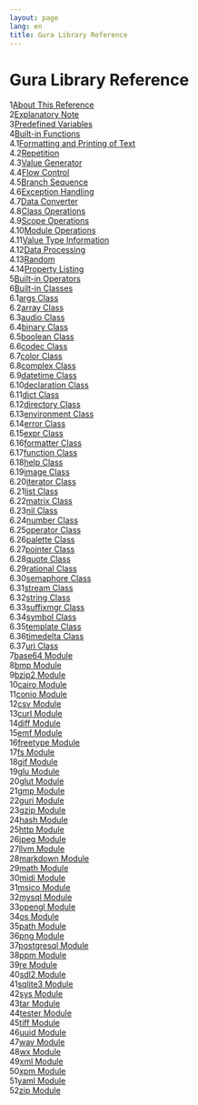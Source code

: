 ```yaml
---
layout: page
lang: en
title: Gura Library Reference
---
```


<h1>Gura Library Reference</h1>

<div><span class="toc-index-1">1</span><a href="ref-1.html">About This Reference</a></div>
<div><span class="toc-index-1">2</span><a href="ref-2.html">Explanatory Note</a></div>
<div><span class="toc-index-1">3</span><a href="ref-3.html">Predefined Variables</a></div>
<div><span class="toc-index-1">4</span><a href="ref-4.html">Built-in Functions</a></div>
<div><span class="toc-index-2">4.1</span><a href="ref-4-1.html">Formatting and Printing of Text</a></div>
<div><span class="toc-index-2">4.2</span><a href="ref-4-2.html">Repetition</a></div>
<div><span class="toc-index-2">4.3</span><a href="ref-4-3.html">Value Generator</a></div>
<div><span class="toc-index-2">4.4</span><a href="ref-4-4.html">Flow Control</a></div>
<div><span class="toc-index-2">4.5</span><a href="ref-4-5.html">Branch Sequence</a></div>
<div><span class="toc-index-2">4.6</span><a href="ref-4-6.html">Exception Handling</a></div>
<div><span class="toc-index-2">4.7</span><a href="ref-4-7.html">Data Converter</a></div>
<div><span class="toc-index-2">4.8</span><a href="ref-4-8.html">Class Operations</a></div>
<div><span class="toc-index-2">4.9</span><a href="ref-4-9.html">Scope Operations</a></div>
<div><span class="toc-index-2">4.10</span><a href="ref-4-10.html">Module Operations</a></div>
<div><span class="toc-index-2">4.11</span><a href="ref-4-11.html">Value Type Information</a></div>
<div><span class="toc-index-2">4.12</span><a href="ref-4-12.html">Data Processing</a></div>
<div><span class="toc-index-2">4.13</span><a href="ref-4-13.html">Random</a></div>
<div><span class="toc-index-2">4.14</span><a href="ref-4-14.html">Property Listing</a></div>
<div><span class="toc-index-1">5</span><a href="ref-5.html">Built-in Operators</a></div>
<div><span class="toc-index-1">6</span><a href="ref-6.html">Built-in Classes</a></div>
<div><span class="toc-index-2">6.1</span><a href="ref-6-1.html">args Class</a></div>
<div><span class="toc-index-2">6.2</span><a href="ref-6-2.html">array Class</a></div>
<div><span class="toc-index-2">6.3</span><a href="ref-6-3.html">audio Class</a></div>
<div><span class="toc-index-2">6.4</span><a href="ref-6-4.html">binary Class</a></div>
<div><span class="toc-index-2">6.5</span><a href="ref-6-5.html">boolean Class</a></div>
<div><span class="toc-index-2">6.6</span><a href="ref-6-6.html">codec Class</a></div>
<div><span class="toc-index-2">6.7</span><a href="ref-6-7.html">color Class</a></div>
<div><span class="toc-index-2">6.8</span><a href="ref-6-8.html">complex Class</a></div>
<div><span class="toc-index-2">6.9</span><a href="ref-6-9.html">datetime Class</a></div>
<div><span class="toc-index-2">6.10</span><a href="ref-6-10.html">declaration Class</a></div>
<div><span class="toc-index-2">6.11</span><a href="ref-6-11.html">dict Class</a></div>
<div><span class="toc-index-2">6.12</span><a href="ref-6-12.html">directory Class</a></div>
<div><span class="toc-index-2">6.13</span><a href="ref-6-13.html">environment Class</a></div>
<div><span class="toc-index-2">6.14</span><a href="ref-6-14.html">error Class</a></div>
<div><span class="toc-index-2">6.15</span><a href="ref-6-15.html">expr Class</a></div>
<div><span class="toc-index-2">6.16</span><a href="ref-6-16.html">formatter Class</a></div>
<div><span class="toc-index-2">6.17</span><a href="ref-6-17.html">function Class</a></div>
<div><span class="toc-index-2">6.18</span><a href="ref-6-18.html">help Class</a></div>
<div><span class="toc-index-2">6.19</span><a href="ref-6-19.html">image Class</a></div>
<div><span class="toc-index-2">6.20</span><a href="ref-6-20.html">iterator Class</a></div>
<div><span class="toc-index-2">6.21</span><a href="ref-6-21.html">list Class</a></div>
<div><span class="toc-index-2">6.22</span><a href="ref-6-22.html">matrix Class</a></div>
<div><span class="toc-index-2">6.23</span><a href="ref-6-23.html">nil Class</a></div>
<div><span class="toc-index-2">6.24</span><a href="ref-6-24.html">number Class</a></div>
<div><span class="toc-index-2">6.25</span><a href="ref-6-25.html">operator Class</a></div>
<div><span class="toc-index-2">6.26</span><a href="ref-6-26.html">palette Class</a></div>
<div><span class="toc-index-2">6.27</span><a href="ref-6-27.html">pointer Class</a></div>
<div><span class="toc-index-2">6.28</span><a href="ref-6-28.html">quote Class</a></div>
<div><span class="toc-index-2">6.29</span><a href="ref-6-29.html">rational Class</a></div>
<div><span class="toc-index-2">6.30</span><a href="ref-6-30.html">semaphore Class</a></div>
<div><span class="toc-index-2">6.31</span><a href="ref-6-31.html">stream Class</a></div>
<div><span class="toc-index-2">6.32</span><a href="ref-6-32.html">string Class</a></div>
<div><span class="toc-index-2">6.33</span><a href="ref-6-33.html">suffixmgr Class</a></div>
<div><span class="toc-index-2">6.34</span><a href="ref-6-34.html">symbol Class</a></div>
<div><span class="toc-index-2">6.35</span><a href="ref-6-35.html">template Class</a></div>
<div><span class="toc-index-2">6.36</span><a href="ref-6-36.html">timedelta Class</a></div>
<div><span class="toc-index-2">6.37</span><a href="ref-6-37.html">uri Class</a></div>
<div><span class="toc-index-1">7</span><a href="ref-7.html">base64 Module</a></div>
<div><span class="toc-index-1">8</span><a href="ref-8.html">bmp Module</a></div>
<div><span class="toc-index-1">9</span><a href="ref-9.html">bzip2 Module</a></div>
<div><span class="toc-index-1">10</span><a href="ref-10.html">cairo Module</a></div>
<div><span class="toc-index-1">11</span><a href="ref-11.html">conio Module</a></div>
<div><span class="toc-index-1">12</span><a href="ref-12.html">csv Module</a></div>
<div><span class="toc-index-1">13</span><a href="ref-13.html">curl Module</a></div>
<div><span class="toc-index-1">14</span><a href="ref-14.html">diff Module</a></div>
<div><span class="toc-index-1">15</span><a href="ref-15.html">emf Module</a></div>
<div><span class="toc-index-1">16</span><a href="ref-16.html">freetype Module</a></div>
<div><span class="toc-index-1">17</span><a href="ref-17.html">fs Module</a></div>
<div><span class="toc-index-1">18</span><a href="ref-18.html">gif Module</a></div>
<div><span class="toc-index-1">19</span><a href="ref-19.html">glu Module</a></div>
<div><span class="toc-index-1">20</span><a href="ref-20.html">glut Module</a></div>
<div><span class="toc-index-1">21</span><a href="ref-21.html">gmp Module</a></div>
<div><span class="toc-index-1">22</span><a href="ref-22.html">guri Module</a></div>
<div><span class="toc-index-1">23</span><a href="ref-23.html">gzip Module</a></div>
<div><span class="toc-index-1">24</span><a href="ref-24.html">hash Module</a></div>
<div><span class="toc-index-1">25</span><a href="ref-25.html">http Module</a></div>
<div><span class="toc-index-1">26</span><a href="ref-26.html">jpeg Module</a></div>
<div><span class="toc-index-1">27</span><a href="ref-27.html">llvm Module</a></div>
<div><span class="toc-index-1">28</span><a href="ref-28.html">markdown Module</a></div>
<div><span class="toc-index-1">29</span><a href="ref-29.html">math Module</a></div>
<div><span class="toc-index-1">30</span><a href="ref-30.html">midi Module</a></div>
<div><span class="toc-index-1">31</span><a href="ref-31.html">msico Module</a></div>
<div><span class="toc-index-1">32</span><a href="ref-32.html">mysql Module</a></div>
<div><span class="toc-index-1">33</span><a href="ref-33.html">opengl Module</a></div>
<div><span class="toc-index-1">34</span><a href="ref-34.html">os Module</a></div>
<div><span class="toc-index-1">35</span><a href="ref-35.html">path Module</a></div>
<div><span class="toc-index-1">36</span><a href="ref-36.html">png Module</a></div>
<div><span class="toc-index-1">37</span><a href="ref-37.html">postgresql Module</a></div>
<div><span class="toc-index-1">38</span><a href="ref-38.html">ppm Module</a></div>
<div><span class="toc-index-1">39</span><a href="ref-39.html">re Module</a></div>
<div><span class="toc-index-1">40</span><a href="ref-40.html">sdl2 Module</a></div>
<div><span class="toc-index-1">41</span><a href="ref-41.html">sqlite3 Module</a></div>
<div><span class="toc-index-1">42</span><a href="ref-42.html">sys Module</a></div>
<div><span class="toc-index-1">43</span><a href="ref-43.html">tar Module</a></div>
<div><span class="toc-index-1">44</span><a href="ref-44.html">tester Module</a></div>
<div><span class="toc-index-1">45</span><a href="ref-45.html">tiff Module</a></div>
<div><span class="toc-index-1">46</span><a href="ref-46.html">uuid Module</a></div>
<div><span class="toc-index-1">47</span><a href="ref-47.html">wav Module</a></div>
<div><span class="toc-index-1">48</span><a href="ref-48.html">wx Module</a></div>
<div><span class="toc-index-1">49</span><a href="ref-49.html">xml Module</a></div>
<div><span class="toc-index-1">50</span><a href="ref-50.html">xpm Module</a></div>
<div><span class="toc-index-1">51</span><a href="ref-51.html">yaml Module</a></div>
<div><span class="toc-index-1">52</span><a href="ref-52.html">zip Module</a></div>

<p />
